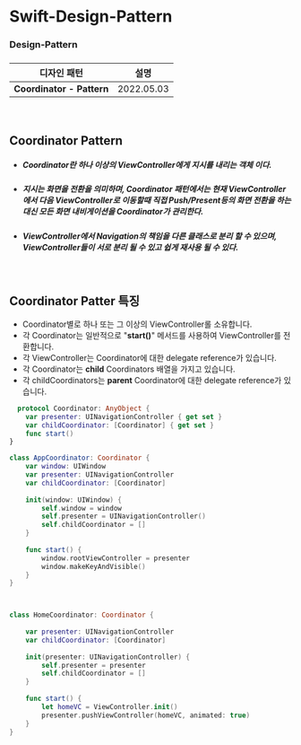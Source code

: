 # Swift-Design-Pattern

<H3>Design-Pattern<H3>

|디자인 패턴|설명|
|:--------------:|:--------------:|
|**Coordinator - Pattern**|2022.05.03|
  
 <br>
  
Coordinator Pattern
  -
  - <h5>Coordinator란 하나 이상의 ViewController에게 지시를 내리는 객체 이다.</h5>
  - <h5>지시는 화면을 전환을 의미하며, Coordinator 패턴에서는 현재 ViewController에서 다음 ViewController로 이동할때 직접 Push/Present등의 화면 전환을 하는 대신 모든 화면 내비게이션을 Coordinator가 관리한다.</h5>
  - <h5>ViewController에서 Navigation의 책임을 다른 클래스로 분리 할 수 있으며, ViewController들이 서로 분리 될 수 있고 쉽게 재사용 될 수 있다.</h5>
  <br>
  
  
Coordinator Patter 특징
  -
  - Coordinator별로 하나 또는 그 이상의 ViewController롤 소유합니다.
  - 각 Coordinator는 일반적으로 "**start()**" 메서드를 사용하여 ViewController를 전환합니다.
  - 각 ViewController는 Coordinator에 대한 delegate reference가 있습니다.
  - 각 Coordinator는 **child** Coordinators 배열을 가지고 있습니다.
  - 각 childCoordinators는 **parent** Coordinator에 대한 delegate reference가 있습니다.
  
    
  
```swift
  protocol Coordinator: AnyObject {
    var presenter: UINavigationController { get set }
    var childCoordinator: [Coordinator] { get set }
    func start()
}

class AppCoordinator: Coordinator {
    var window: UIWindow
    var presenter: UINavigationController
    var childCoordinator: [Coordinator]
    
    init(window: UIWindow) {
        self.window = window
        self.presenter = UINavigationController()
        self.childCoordinator = []
    }
    
    func start() {
        window.rootViewController = presenter
        window.makeKeyAndVisible()
    }
}



class HomeCoordinator: Coordinator {
    
    var presenter: UINavigationController
    var childCoordinator: [Coordinator]
    
    init(presenter: UINavigationController) {
        self.presenter = presenter
        self.childCoordinator = []
    }
    
    func start() {
        let homeVC = ViewController.init()
        presenter.pushViewController(homeVC, animated: true)
    }
}

```
